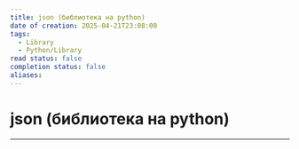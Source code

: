 ```yaml
---
title: json (библиотека на python)
date of creation: 2025-04-21T23:08:00
tags:
  - Library
  - Python/Library
read status: false
completion status: false
aliases:
---
```

# json (библиотека на python)
---
